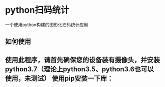 # python扫码统计
一个使用python构建的图形化扫码统计应用

## 如何使用
使用此程序，请首先确保您的设备装有摄像头，并安装python3.7（理论上python3.5、python3.6也可以使用，未测试）
使用pip安装一下库：
- 
